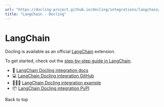 ```yaml
---
url: "https://docling-project.github.io/docling/integrations/langchain/"
title: "LangChain - Docling"
---
```


# LangChain

Docling is available as an official [LangChain](https://python.langchain.com/) extension.

To get started, check out the [step-by-step guide in LangChain](https://python.langchain.com/docs/integrations/document_loaders/docling/).

- 📖 [LangChain Docling integration docs](https://python.langchain.com/docs/integrations/providers/docling/)
- 💻 [LangChain Docling integration GitHub](https://github.com/docling-project/docling-langchain)
- 🧑🏽‍🍳 [LangChain Docling integration example](https://docling-project.github.io/docling/examples/rag_langchain/)
- 📦 [LangChain Docling integration PyPI](https://pypi.org/project/langchain-docling/)

Back to top